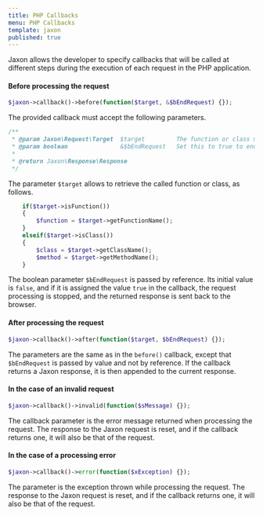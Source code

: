 ```yaml
---
title: PHP Callbacks
menu: PHP Callbacks
template: jaxon
published: true
---
```


Jaxon allows the developer to specify callbacks that will be called at different steps during the execution of each request in the PHP application.

#### Before processing the request

```php
$jaxon->callback()->before(function($target, &$bEndRequest) {});
```

The provided callback must accept the following parameters.

```php
/**
 * @param Jaxon\Request\Target  $target         The function or class method to be called.
 * @param boolean               &$bEndRequest   Set this to true to end the request.
 *
 * @return Jaxon\Response\Response
 */
```

The parameter `$target` allows to retrieve the called function or class, as follows.

```php
    if($target->isFunction())
    {
        $function = $target->getFunctionName();
    }
    elseif($target->isClass())
    {
        $class = $target->getClassName();
        $method = $target->getMethodName();
    }
```

The boolean parameter `$bEndRequest` is passed by reference. Its initial value is `false`, and if it is assigned the value `true` in the callback, the request processing is stopped, and the returned response is sent back to the browser.

#### After processing the request

```php
$jaxon->callback()->after(function($target, $bEndRequest) {});
```

The parameters are the same as in the `before()` callback, except that `$bEndRequest` is passed by value and not by reference.
If the callback returns a Jaxon response, it is then appended to the current response.

#### In the case of an invalid request

```php
$jaxon->callback()->invalid(function($sMessage) {});
```

The callback parameter is the error message returned when processing the request.
The response to the Jaxon request is reset, and if the callback returns one, it will also be that of the request.

#### In the case of a processing error

```php
$jaxon->callback()->error(function($xException) {});
```

The parameter is the exception thrown while processing the request.
The response to the Jaxon request is reset, and if the callback returns one, it will also be that of the request.
